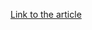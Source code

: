 [Link to the article](https://www.akamai.com/blog/security/zero-trust-network-access-is-an-oxymoron)
